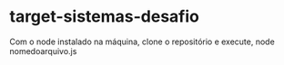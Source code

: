 # target-sistemas-desafio

Com o node instalado na máquina, clone o repositório e execute, node nomedoarquivo.js
